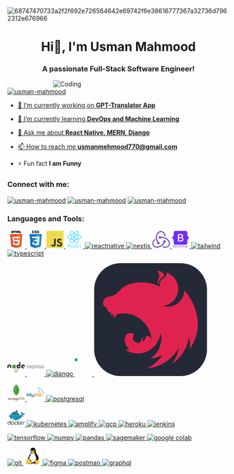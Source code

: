 ![68747470733a2f2f692e726564642e69742f6e38616777367a32736d7962312e676966](https://github.com/usmanX191/usmanX191/assets/123594984/0e7a0a1f-6466-4f6d-b97e-a86d1f8a585c)
<h1 align="center">Hi👋, I'm Usman Mahmood</h1>
<h3 align="center">A passionate Full-Stack Software Engineer!</h3>
<img align="right" alt="Coding" width="400" src="https://cdn.dribbble.com/users/1162077/screenshots/3848914/programmer.gif">


<p align="left"> <a href="https://twitter.com/usmanX191" target="blank"><img src="https://img.shields.io/twitter/follow/usmanX191?logo=twitter&style=for-the-badge" alt="usman-mahmood"   </p>


- 🔭 I’m currently working on **GPT-Translator App**

- 🌱 I’m currently learning **DevOps and Machine Learning**

- 💬 Ask me about **React Native, MERN, Django**

- 📫 How to reach me **usmanmehmood770@gmail.com**

- ⚡ Fun fact **I am Funny**

<h3 align="left">Connect with me:</h3>
<p align="left">
<a href="https://twitter.com/usmanX191" target="blank"><img align="center" src="https://raw.githubusercontent.com/rahuldkjain/github-profile-readme-generator/master/src/images/icons/Social/twitter.svg" alt="usman-mahmood" height="30" width="40" /></a>
<a href="https://linkedin.com/in/usman-mahmood-1b54851a0" target="blank"><img align="center" src="https://raw.githubusercontent.com/rahuldkjain/github-profile-readme-generator/master/src/images/icons/Social/linked-in-alt.svg" alt="usman-mahmood" height="30" width="40" /></a>
<a href="https://instagram.com/usman_x191" target="blank"><img align="center" src="https://raw.githubusercontent.com/rahuldkjain/github-profile-readme-generator/master/src/images/icons/Social/instagram.svg" alt="usman-mahmood" height="30" width="40" /></a>
</p>

<h3 align="left">Languages and Tools:</h3>
<p align="left"> 
<!--   Frontend Technologies -->
  <a href="https://www.w3.org/html/" target="_blank" rel="noreferrer"> <img src="https://raw.githubusercontent.com/devicons/devicon/master/icons/html5/html5-original-wordmark.svg" alt="html5" width="40" height="40"/> </a> 
  <a href="https://www.w3schools.com/css/" target="_blank" rel="noreferrer"> <img src="https://raw.githubusercontent.com/devicons/devicon/master/icons/css3/css3-original-wordmark.svg" alt="css3" width="40" height="40"/> </a> 
  <a href="https://developer.mozilla.org/en-US/docs/Web/JavaScript" target="_blank" rel="noreferrer"> <img src="https://raw.githubusercontent.com/devicons/devicon/master/icons/javascript/javascript-original.svg" alt="javascript" width="40" height="40"/> </a> 
  <a href="https://reactjs.org/" target="_blank" rel="noreferrer"> <img src="https://raw.githubusercontent.com/devicons/devicon/master/icons/react/react-original-wordmark.svg" alt="react" width="40" height="40"/> </a> 
  <a href="https://reactnative.dev/" target="_blank" rel="noreferrer"> <img src="https://reactnative.dev/img/header_logo.svg" alt="reactnative" width="40" height="40"/> </a> 
  <a href="https://nextjs.org/" target="_blank" rel="noreferrer"> <img src="https://cdn.worldvectorlogo.com/logos/nextjs-2.svg" alt="nextjs" width="40" height="40"/> </a> 
  <a href="https://redux.js.org" target="_blank" rel="noreferrer"> <img src="https://raw.githubusercontent.com/devicons/devicon/master/icons/redux/redux-original.svg" alt="redux" width="40" height="40"/> </a> 
  <a href="https://getbootstrap.com" target="_blank" rel="noreferrer"> <img src="https://raw.githubusercontent.com/devicons/devicon/master/icons/bootstrap/bootstrap-plain-wordmark.svg" alt="bootstrap" width="40" height="40"/> </a> 
  <a href="https://tailwindcss.com/" target="_blank" rel="noreferrer"> <img src="https://www.vectorlogo.zone/logos/tailwindcss/tailwindcss-icon.svg" alt="tailwind" width="40" height="40"/> </a> 
<a href="https://www.typescriptlang.org/" target="_blank" rel="noreferrer"> <img src="https://raw.githubusercontent.com/remojansen/logo.ts/master/ts.png" alt="typescript" width="40" height="40"/> </a>

  <!-- Backend Technologies -->
  <a href="https://nodejs.org" target="_blank" rel="noreferrer"> <img src="https://raw.githubusercontent.com/devicons/devicon/master/icons/nodejs/nodejs-original-wordmark.svg" alt="nodejs" width="40" height="40"/> </a> 
  <a href="https://expressjs.com" target="_blank" rel="noreferrer"> <img src="https://raw.githubusercontent.com/devicons/devicon/master/icons/express/express-original-wordmark.svg" alt="express" width="40" height="40"/> </a> 
<a href="https://www.djangoproject.com/" target="_blank" rel="noreferrer"> <img src="https://cdn.worldvectorlogo.com/logos/django.svg" alt="django" width="40" height="40"/> </a>
<a href="https://fastapi.tiangolo.com/" target="_blank" rel="noreferrer"> <svg width="40" height="40" viewBox="0 0 256 256" fill="none" xmlns="http://www.w3.org/2000/svg"> <rect width="40" height="40" rx="60" fill="#049789"/> <path d="M127.5 41C79.743 41 41 79.743 41 127.5C41 175.257 79.743 214 127.5 214C175.257 214 214 175.257 214 127.5C214 79.743 175.257 41 127.5 41ZM122.993 196.839V142.581H92.8306L136.167 58.1615V112.419H165.203L122.993 196.839Z" fill="white"/> </svg> </a>
<a href="https://nestjs.com/" target="_blank" rel="noreferrer"> <svg xmlns="http://www.w3.org/2000/svg" width="256" height="256" fill="none" viewBox="0 0 256 256"><rect width="256" height="256" fill="#242938" rx="60"/><path fill="#E0234E" d="M146.728 18C145.172 18 143.727 18.3422 142.393 18.7985C145.228 20.7379 146.784 23.3046 147.562 26.2136C147.618 26.6129 147.729 26.8981 147.784 27.2973C147.84 27.6396 147.896 27.9818 147.896 28.3241C148.118 33.3435 146.617 33.9709 145.561 36.9369C143.949 40.7586 144.394 44.8654 146.339 48.1736C146.506 48.5729 146.728 49.0292 147.006 49.4285C144.894 34.9976 156.622 32.8301 158.79 28.3241C158.956 24.3884 155.788 21.7646 153.287 19.9393C150.897 18.4563 148.729 18 146.728 18V18ZM164.404 21.2512C164.181 22.5631 164.348 22.2209 164.293 22.9054C164.237 23.3617 164.237 23.9321 164.181 24.3884C164.07 24.8447 163.959 25.301 163.792 25.7573C163.681 26.2136 163.514 26.6699 163.348 27.1262C163.125 27.5826 162.959 27.9818 162.736 28.4381C162.57 28.6664 162.458 28.8944 162.292 29.1226C162.181 29.2937 162.069 29.4648 161.958 29.636C161.68 30.0353 161.402 30.4345 161.124 30.7767C160.791 31.119 160.513 31.5182 160.124 31.8035C160.124 31.8606 160.124 31.8606 160.124 31.8606C159.79 32.1458 159.457 32.488 159.068 32.7732C157.901 33.6858 156.567 34.3703 155.344 35.2259C154.955 35.511 154.566 35.7392 154.232 36.0814C153.843 36.3666 153.51 36.6518 153.176 36.9941C152.787 37.3363 152.509 37.6785 152.176 38.0778C151.898 38.4201 151.564 38.8193 151.342 39.2186C151.064 39.6179 150.786 40.0171 150.564 40.4164C150.341 40.8727 150.175 41.272 149.952 41.7283C149.786 42.1846 149.619 42.5839 149.508 43.0402C149.341 43.5535 149.23 44.0099 149.119 44.4662C149.063 44.6944 149.063 44.9795 149.007 45.2077C148.952 45.4359 148.952 45.664 148.896 45.8922C148.896 46.3485 148.841 46.8618 148.841 47.3181C148.841 47.6604 148.841 48.0026 148.896 48.3448C148.896 48.8011 148.952 49.2574 149.063 49.7708C149.119 50.2271 149.23 50.6834 149.341 51.1397C149.508 51.596 149.619 52.0524 149.786 52.5087C149.897 52.7939 150.064 53.0791 150.175 53.3072L137.391 48.2307C135.223 47.6033 133.111 47.0329 130.943 46.5196C129.776 46.2344 128.609 45.9492 127.441 45.664C124.106 44.9795 120.716 44.4662 117.325 44.124C117.214 44.124 117.159 44.0668 117.047 44.0668C113.712 43.7246 110.433 43.5535 107.098 43.5535C104.652 43.5535 102.207 43.6675 99.8168 43.8387C96.4262 44.0669 93.0357 44.5231 89.6451 45.0935C88.8114 45.2075 87.9776 45.3787 87.1439 45.5499C85.4208 45.8921 83.7533 46.2914 82.1414 46.6906C81.3077 46.9189 80.474 47.1469 79.6402 47.3751C78.8065 47.7173 78.0283 48.1166 77.2501 48.4588C76.6387 48.744 76.0273 49.0292 75.4159 49.3144C75.3048 49.3715 75.1935 49.3715 75.138 49.4284C74.5822 49.7136 74.0819 49.9417 73.5817 50.227C73.415 50.2841 73.3038 50.3409 73.1926 50.3981C72.5812 50.6833 71.9698 51.0255 71.4696 51.3107C71.0805 51.4818 70.6914 51.71 70.3579 51.8811C70.1912 51.9951 69.9688 52.1093 69.8577 52.1663C69.3574 52.4515 68.8572 52.7367 68.4125 53.0219C67.9123 53.3071 67.4676 53.5922 67.0785 53.8774C66.6894 54.1627 66.3004 54.3908 65.9669 54.676C65.9112 54.7331 65.8558 54.7331 65.8001 54.79C65.4666 55.0182 65.0775 55.3033 64.744 55.5885C64.744 55.5885 64.6884 55.6456 64.633 55.7025C64.3551 55.9308 64.0771 56.1588 63.7992 56.387C63.6881 56.4441 63.5768 56.5581 63.4657 56.6152C63.1878 56.8435 62.9099 57.1286 62.632 57.3567C62.5763 57.4707 62.4652 57.5279 62.4096 57.585C62.0761 57.9272 61.7426 58.2124 61.4091 58.5547C61.3534 58.5547 61.3534 58.6118 61.298 58.6686C60.9645 58.9538 60.631 59.2961 60.2975 59.6383C60.2418 59.6954 60.2418 59.7523 60.1864 59.7523C59.9085 60.0375 59.6306 60.3227 59.3527 60.6649C59.2416 60.7789 59.0748 60.8932 58.9636 61.0071C58.6857 61.3494 58.3522 61.6916 58.0187 62.0339C57.963 62.1478 57.852 62.205 57.7963 62.319C57.3516 62.7754 56.9625 63.2317 56.5179 63.688C56.4622 63.7451 56.4068 63.802 56.3511 63.8591C55.4618 64.8288 54.5169 65.7984 53.5164 66.654C52.5159 67.5666 51.4599 68.4222 50.4038 69.1637C49.2921 69.9623 48.236 70.6467 47.0688 71.3312C45.9571 71.9586 44.7899 72.529 43.5671 73.0424C42.3998 73.5557 41.177 74.0121 39.9542 74.4113C37.6197 74.9247 35.2297 75.8943 33.1731 76.0654C32.7284 76.0654 32.2282 76.1794 31.7835 76.2365C31.2833 76.3505 30.8386 76.4648 30.394 76.5788C29.9493 76.7499 29.5046 76.921 29.06 77.0921C28.6153 77.2633 28.1707 77.4914 27.726 77.7196C27.3369 78.0048 26.8923 78.2329 26.5032 78.5181C26.1141 78.8033 25.725 79.1455 25.3915 79.4878C25.0025 79.773 24.6134 80.1723 24.2799 80.5145C23.9464 80.9138 23.6129 81.256 23.335 81.6553C23.0571 82.1116 22.7236 82.5109 22.5012 82.9672C22.2233 83.3665 21.9454 83.8227 21.7231 84.279C21.5006 84.7924 21.2784 85.2487 21.1116 85.7621C20.9449 86.2184 20.7781 86.7317 20.6114 87.2451C20.5003 87.7014 20.389 88.1577 20.3335 88.614C20.3335 88.6712 20.2778 88.728 20.2778 88.7851C20.1667 89.2985 20.1667 89.983 20.1111 90.3252C20.0554 90.7245 20 91.0667 20 91.466C20 91.6943 20 91.9793 20.0557 92.2075C20.1113 92.6068 20.1667 92.949 20.2781 93.2913C20.3892 93.6335 20.5005 93.9757 20.6671 94.318C20.6671 94.3751 20.6671 94.3751 20.6671 94.3751C20.8339 94.7173 21.0562 95.0595 21.2786 95.4018C21.501 95.744 21.7232 96.0862 22.0011 96.4285C22.2791 96.7137 22.6126 97.0559 22.9461 97.3411C23.2795 97.6833 23.6131 97.9685 24.0021 98.2537C25.3361 99.4515 25.6696 99.8508 27.3927 100.763C27.6706 100.935 27.9485 101.049 28.282 101.22C28.3377 101.22 28.3931 101.277 28.4488 101.277C28.4488 101.391 28.4488 101.448 28.5044 101.562C28.5601 102.018 28.6712 102.475 28.7823 102.931C28.8934 103.444 29.0603 103.901 29.227 104.3C29.3938 104.642 29.5049 104.984 29.6717 105.327C29.7274 105.441 29.7828 105.555 29.8384 105.612C30.0609 106.068 30.2831 106.467 30.5054 106.867C30.7833 107.266 31.0612 107.665 31.3392 108.065C31.6171 108.407 31.9506 108.806 32.2841 109.148C32.6176 109.491 32.9511 109.776 33.3401 110.118C33.3401 110.118 33.3958 110.175 33.4512 110.175C33.7847 110.46 34.1182 110.746 34.4517 110.974C34.8408 111.259 35.2299 111.487 35.6745 111.715C36.0636 111.943 36.5083 112.171 36.9529 112.343C37.2864 112.514 37.6755 112.628 38.0646 112.742C38.1203 112.799 38.1757 112.799 38.287 112.856C38.5094 112.913 38.7872 112.97 39.0096 113.027C38.8428 116.107 38.7872 119.016 39.232 120.043C39.7322 121.184 42.1779 117.704 44.6235 113.711C44.29 117.647 44.0677 122.267 44.6235 123.636C45.2349 125.062 48.5699 120.613 51.4602 115.708C90.8684 106.353 126.83 134.303 130.61 173.774C129.887 167.613 122.495 164.191 119.104 165.047C117.437 169.267 114.602 174.686 110.044 178.051C110.434 174.287 110.267 170.408 109.489 166.644C108.266 171.891 105.876 176.797 102.596 181.017C97.316 181.417 92.0356 178.793 89.2565 174.857C89.034 174.686 88.9786 174.344 88.8118 174.116C88.6451 173.716 88.4783 173.317 88.3671 172.918C88.2004 172.519 88.0892 172.119 88.0336 171.72C87.978 171.321 87.978 170.922 87.978 170.465C87.978 170.18 87.978 169.895 87.978 169.61C88.0336 169.21 88.1447 168.811 88.2559 168.412C88.3669 168.013 88.4783 167.613 88.645 167.214C88.8674 166.815 89.034 166.416 89.312 166.016C90.2569 163.278 90.2569 161.054 88.5338 159.742C88.2003 159.514 87.8668 159.343 87.4777 159.172C87.2553 159.114 86.9775 159 86.7551 158.943C86.5884 158.886 86.4772 158.829 86.3105 158.772C85.9214 158.658 85.5323 158.544 85.1432 158.487C84.7542 158.373 84.3651 158.316 83.976 158.316C83.5869 158.259 83.1423 158.202 82.7532 158.202C82.4753 158.202 82.1973 158.259 81.9194 158.259C81.4748 158.259 81.0857 158.316 80.6966 158.43C80.3075 158.487 79.9185 158.544 79.5294 158.658C79.1403 158.772 78.7512 158.887 78.3621 159.058C77.9731 159.229 77.6396 159.4 77.2505 159.571C76.917 159.742 76.5835 159.97 76.1944 160.141C63.2436 168.811 70.9696 189.117 79.8073 194.992C76.4723 195.62 73.0818 196.361 72.1369 197.103C72.0812 197.16 72.0258 197.217 72.0258 197.217C74.4159 198.7 76.9171 199.955 79.5295 201.038C83.0868 202.236 86.8664 203.32 88.5339 203.776V203.833C93.1472 204.803 97.8162 205.145 102.541 204.86C127.164 203.092 147.34 183.87 151.009 158.544C151.12 159.058 151.231 159.514 151.342 160.027C151.509 161.054 151.731 162.138 151.843 163.221C151.843 163.221 151.843 163.221 151.843 163.279C151.954 163.792 152.009 164.305 152.065 164.762C152.065 164.876 152.065 164.933 152.065 164.99C152.121 165.503 152.176 166.017 152.176 166.473C152.232 167.1 152.287 167.728 152.287 168.355C152.287 168.64 152.287 168.926 152.287 169.268C152.287 169.553 152.343 169.895 152.343 170.18C152.343 170.523 152.287 170.865 152.287 171.207C152.287 171.492 152.287 171.778 152.287 172.006C152.287 172.405 152.232 172.747 152.232 173.147C152.232 173.375 152.232 173.603 152.176 173.888C152.176 174.287 152.12 174.687 152.12 175.143C152.064 175.314 152.064 175.485 152.064 175.656C152.009 176.113 151.953 176.512 151.898 176.968C151.898 177.139 151.898 177.31 151.842 177.482C151.786 178.052 151.675 178.565 151.62 179.136V179.193V179.25C151.509 179.763 151.397 180.334 151.286 180.847C151.286 180.904 151.286 180.961 151.286 181.018C151.175 181.531 151.064 182.045 150.953 182.558C150.953 182.615 150.897 182.729 150.897 182.786C150.786 183.3 150.675 183.813 150.508 184.327C150.508 184.384 150.508 184.44 150.508 184.498C150.341 185.068 150.174 185.581 150.063 186.095C150.008 186.152 150.008 186.209 150.008 186.209C149.841 186.779 149.674 187.349 149.507 187.92C149.285 188.49 149.118 189.004 148.896 189.574C148.674 190.144 148.507 190.715 148.285 191.228C148.062 191.799 147.84 192.312 147.618 192.882H147.562C147.339 193.396 147.117 193.966 146.839 194.479C146.783 194.65 146.728 194.765 146.672 194.879C146.617 194.936 146.617 194.993 146.561 195.05C142.948 202.522 137.613 209.081 130.943 214.215C130.498 214.5 130.053 214.842 129.609 215.185C129.498 215.298 129.331 215.356 129.22 215.47C128.83 215.755 128.441 216.04 127.997 216.325L128.163 216.668H128.219C128.997 216.554 129.775 216.439 130.554 216.325H130.609C132.054 216.097 133.5 215.812 134.945 215.527C135.334 215.47 135.778 215.356 136.168 215.242C136.445 215.184 136.668 215.128 136.946 215.07C137.335 215.013 137.724 214.899 138.113 214.842C138.446 214.728 138.78 214.671 139.113 214.557C144.672 213.188 150.063 211.306 155.232 209.081C146.395 221.459 134.556 231.441 120.716 238C127.108 237.544 133.5 236.46 139.669 234.635C162.069 227.847 180.912 212.389 192.195 191.57C189.916 204.746 184.802 217.295 177.243 228.246C182.635 224.596 187.582 220.375 192.084 215.584C204.534 202.237 212.705 185.296 215.484 167.101C217.374 176.113 217.93 185.41 217.096 194.593C257.227 137.155 220.431 77.6063 205.035 61.9206C204.979 61.8066 204.924 61.7495 204.924 61.6354C204.868 61.6925 204.868 61.6925 204.868 61.7494C204.868 61.6923 204.868 61.6923 204.812 61.6354C204.812 62.3199 204.756 63.0043 204.701 63.6888C204.534 65.0007 204.368 66.2555 204.145 67.5104C203.867 68.7653 203.534 70.0201 203.2 71.275C202.811 72.4728 202.367 73.7276 201.866 74.9255C201.366 76.0662 200.81 77.2641 200.199 78.4049C199.587 79.4886 198.92 80.6294 198.198 81.6561C197.475 82.7398 196.697 83.7665 195.919 84.7362C195.085 85.7629 194.196 86.6755 193.307 87.5881C192.751 88.1015 192.25 88.5578 191.695 89.0141C191.25 89.4134 190.861 89.7556 190.416 90.1549C189.416 90.9534 188.415 91.6949 187.304 92.3794C186.248 93.0639 185.136 93.7483 184.024 94.3187C182.857 94.8891 181.69 95.4025 180.523 95.9158C179.355 96.3721 178.132 96.7714 176.91 97.1137C175.687 97.4559 174.408 97.7411 173.186 97.9692C171.907 98.1975 170.629 98.3115 169.406 98.4256C168.517 98.4827 167.627 98.5396 166.738 98.5396C165.46 98.5396 164.181 98.4256 162.958 98.3113C161.68 98.1973 160.402 98.0261 159.179 97.7409C157.9 97.5126 156.678 97.1705 155.455 96.7712H155.399C156.622 96.6573 157.845 96.543 159.068 96.3149C160.346 96.0867 161.569 95.8016 162.792 95.4593C164.014 95.1171 165.237 94.7178 166.404 94.2615C167.627 93.8052 168.794 93.2348 169.906 92.6644C171.073 92.094 172.129 91.4666 173.241 90.7821C174.297 90.0406 175.353 89.2991 176.354 88.5006C177.354 87.702 178.299 86.8465 179.188 85.9338C180.133 85.0782 180.967 84.1086 181.801 83.1389C182.635 82.1122 183.413 81.0855 184.135 80.0588C184.246 79.8877 184.358 79.6595 184.469 79.4884C185.025 78.5758 185.58 77.6632 186.081 76.7505C186.692 75.6097 187.248 74.469 187.748 73.2712C188.248 72.0733 188.693 70.8755 189.082 69.6207C189.471 68.4228 189.749 67.168 190.027 65.9131C190.25 64.6012 190.472 63.3464 190.583 62.0915C190.694 60.7796 190.805 59.4677 190.805 58.2129C190.805 57.3002 190.75 56.3876 190.694 55.475C190.583 54.1631 190.416 52.9082 190.25 51.6534C190.027 50.3415 189.749 49.0866 189.416 47.8318C189.027 46.634 188.638 45.3791 188.193 44.1813C187.748 42.9835 187.193 41.7856 186.637 40.6448C186.025 39.5041 185.414 38.3633 184.747 37.2796C184.024 36.1958 183.302 35.1691 182.524 34.1424C181.69 33.1727 180.856 32.2031 179.967 31.2334C179.522 30.7771 179.022 30.2638 178.522 29.8075C176.02 27.8111 173.408 25.9288 170.796 24.2176C170.407 23.9894 170.073 23.8184 169.684 23.6472C167.85 22.4494 166.127 21.822 164.404 21.2516L164.404 21.2512Z"/></svg> </a>

  <!-- Databases -->
  <a href="https://www.mongodb.com/" target="_blank" rel="noreferrer"> <img src="https://raw.githubusercontent.com/devicons/devicon/master/icons/mongodb/mongodb-original-wordmark.svg" alt="mongodb" width="40" height="40"/> </a> 
  <a href="https://www.mysql.com/" target="_blank" rel="noreferrer"> <img src="https://raw.githubusercontent.com/devicons/devicon/master/icons/mysql/mysql-original-wordmark.svg" alt="mysql" width="40" height="40"/> </a> 
  <a href="https://www.postgresql.org/" target="_blank" rel="noreferrer"> <img src="placeholder-logo-url.svg" alt="postgresql" width="40" height="40"/> </a> 

  <!-- DevOps and Cloud Services -->
  <a href="https://www.docker.com/" target="_blank" rel="noreferrer"> <img src="https://raw.githubusercontent.com/devicons/devicon/master/icons/docker/docker-original-wordmark.svg" alt="docker" width="40" height="40"/> </a> 
  <a href="https://kubernetes.io/" target="_blank" rel="noreferrer"> <img src="placeholder-logo-url.svg" alt="kubernetes" width="40" height="40"/> </a> 
  <a href="https://aws.amazon.com/amplify/" target="_blank" rel="noreferrer"> <img src="https://docs.amplify.aws/assets/logo-dark.svg" alt="amplify" width="40" height="40"/> </a> 
  <a href="https://cloud.google.com" target="_blank" rel="noreferrer"> <img src="https://www.vectorlogo.zone/logos/google_cloud/google_cloud-icon.svg" alt="gcp" width="40" height="40"/> </a> 
  <a href="https://www.heroku.com/" target="_blank" rel="noreferrer"> <img src="placeholder-logo-url.svg" alt="heroku" width="40" height="40"/> </a> 
  <a href="https://www.jenkins.io/" target="_blank" rel="noreferrer"> <img src="placeholder-logo-url.svg" alt="jenkins" width="40" height="40"/> </a> 

  <!-- Machine Learning and Data Science -->
  <a href="https://www.tensorflow.org" target="_blank" rel="noreferrer"> <img src="https://www.vectorlogo.zone/logos/tensorflow/tensorflow-icon.svg" alt="tensorflow" width="40" height="40"/> </a> 
  <a href="https://numpy.org/" target="_blank" rel="noreferrer"> <img src="placeholder-logo-url.svg" alt="numpy" width="40" height="40"/> </a> 
  <a href="https://pandas.pydata.org/" target="_blank" rel="noreferrer"> <img src="placeholder-logo-url.svg" alt="pandas" width="40" height="40"/> </a> 
  <a href="https://aws.amazon.com/sagemaker/" target="_blank" rel="noreferrer"> <img src="placeholder-logo-url.svg" alt="sagemaker" width="40" height="40"/> </a> 
  <a href="https://colab.research.google.com/" target="_blank" rel="noreferrer"> <img src="placeholder-logo-url.svg" alt="google colab" width="40" height="40"/> </a> 

  <!-- Other Technologies -->
  <a href="https://git-scm.com/" target="_blank" rel="noreferrer"> <img src="https://www.vectorlogo.zone/logos/git-scm/git-scm-icon.svg" alt="git" width="40" height="40"/> </a> 
  <a href="https://www.linux.org/" target="_blank" rel="noreferrer"> <img src="https://raw.githubusercontent.com/devicons/devicon/master/icons/linux/linux-original.svg" alt="linux" width="40" height="40"/> </a> 
  <a href="https://www.figma.com/" target="_blank" rel="noreferrer"> <img src="https://www.vectorlogo.zone/logos/figma/figma-icon.svg" alt="figma" width="40" height="40"/> </a> 
  <a href="https://postman.com" target="_blank" rel="noreferrer"> <img src="https://www.vectorlogo.zone/logos/getpostman/getpostman-icon.svg" alt="postman" width="40" height="40"/> </a> 
  <a href="https://graphql.org" target="_blank" rel="noreferrer"> <img src="https://www.vectorlogo.zone/logos/graphql/graphql-icon.svg" alt="graphql" width="40" height="40"/> </a> 
</p>


